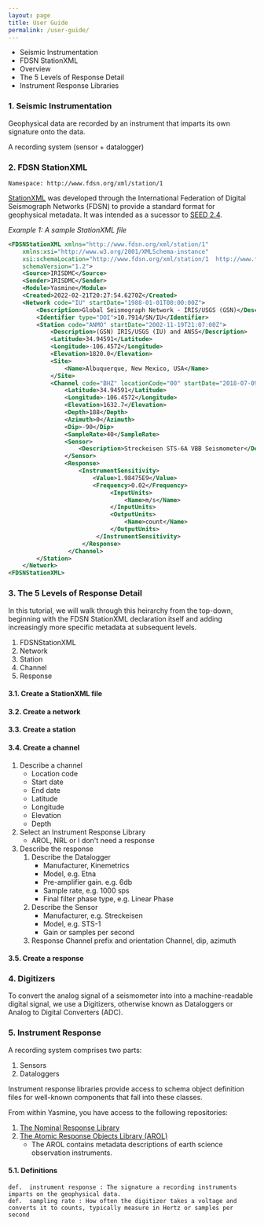 ```yaml
---
layout: page
title: User Guide
permalink: /user-guide/
---
```


- Seismic Instrumentation
- FDSN StationXML
- Overview
- The 5 Levels of Response Detail
- Instrument Response Libraries

### 1. Seismic Instrumentation

Geophysical data are recorded by an instrument that imparts its own signature onto the data. 

A recording system (sensor + datalogger)

### 2. FDSN StationXML

    Namespace: http://www.fdsn.org/xml/station/1

[StationXML](http://www.fdsn.org/xml/station) was developed through the International Federation of Digital Seismograph Networks (FDSN) to provide a standard format 
for geophysical metadata. It was intended as a sucessor to [SEED 2.4](http://www.fdsn.org/publications.htm).

<em>Example 1: A sample StationXML file</em>
```xml
<FDSNStationXML xmlns="http://www.fdsn.org/xml/station/1" 
    xmlns:xsi="http://www.w3.org/2001/XMLSchema-instance" 
    xsi:schemaLocation="http://www.fdsn.org/xml/station/1  http://www.fdsn.org/xml/station/fdsn-station-1.2.xsd" 
    schemaVersion="1.2">
    <Source>IRISDMC</Source>
    <Sender>IRISDMC</Sender>
    <Module>Yasmine</Module>
    <Created>2022-02-21T20:27:54.6270Z</Created>
    <Network code="IU" startDate="1988-01-01T00:00:00Z">
        <Description>Global Seismograph Network - IRIS/USGS (GSN)</Description>
        <Identifier type="DOI">10.7914/SN/IU</Identifier>
        <Station code="ANMO" startDate="2002-11-19T21:07:00Z">
            <Description>(GSN) IRIS/USGS (IU) and ANSS</Description>
            <Latitude>34.94591</Latitude>
            <Longitude>-106.4572</Longitude>
            <Elevation>1820.0</Elevation>
            <Site>
                <Name>Albuquerque, New Mexico, USA</Name>
            </Site>
            <Channel code="BHZ" locationCode="00" startDate="2018-07-09T20:45:00Z">
                <Latitude>34.94591</Latitude>
                <Longitude>-106.4572</Longitude>
                <Elevation>1632.7</Elevation>
                <Depth>188</Depth>
                <Azimuth>0</Azimuth>
                <Dip>-90</Dip>
                <SampleRate>40</SampleRate>
                <Sensor>
                    <Description>Streckeisen STS-6A VBB Seismometer</Description>
                </Sensor>
                <Response>
                    <InstrumentSensitivity>
                        <Value>1.98475E9</Value>
                        <Frequency>0.02</Frequency>
                             <InputUnits>
                                 <Name>m/s</Name>
                             </InputUnits>
                             <OutputUnits>
                                 <Name>count</Name>
                             </OutputUnits>
                         </InstrumentSensitivity>
                     </Response>
                 </Channel>
        </Station>
    </Network>
<FDSNStationXML>
```

### 3. The 5 Levels of Response Detail

In this tutorial, we will walk through this heirarchy from the top-down, beginning with 
the FDSN StationXML declaration itself and adding increasingly more specific metadata at 
subsequent levels.

1. FDSNStationXML
2. Network
3. Station
4. Channel
5. Response

#### 3.1. Create a StationXML file
#### 3.2. Create a network
#### 3.3. Create a station
#### 3.4. Create a channel
1. Describe a channel
   - Location code
   - Start date
   - End date
   - Latitude
   - Longitude
   - Elevation
   - Depth
2. Select an Instrument Response Library
    - AROL, NRL or I don't need a response
3. Describe the response
   1. Describe the Datalogger
      - Manufacturer, Kinemetrics
      - Model, e.g. Etna
      - Pre-amplifier gain. e.g. 6db
      - Sample rate, e.g. 1000 sps
      - Final filter phase type, e.g. Linear Phase
   2. Describe the Sensor
      - Manufacturer, e.g. Streckeisen
      - Model, e.g. STS-1
      - Gain or samples per second
   3. Response
Channel prefix and orientation
Channel, dip, azimuth

#### 3.5. Create a response

### 4. Digitizers

 
To convert the analog signal of a seismometer into into a machine-readable digital signal, we use a Digitizers, otherwise known as Dataloggers or Analog to Digital Converters (ADC).

### 5. Instrument Response

A recording system comprises two parts:
1. Sensors
2. Dataloggers

Instrument response libraries provide access to schema object definition files for well-known components that fall into these classes.

From within Yasmine, you have access to the following repositories:

1. [The Nominal Response Library](https://ds.iris.edu/ds/nrl/)
2. [The Atomic Response Objects Library (AROL)](https://gitlab.com/resif/arol/)
    - The AROL contains metadata descriptions of earth science observation instruments.

#### 5.1. Definitions

    def.  instrument response : The signature a recording instruments imparts on the geophysical data.
    def.  sampling rate : How often the digitizer takes a voltage and converts it to counts, typically measure in Hertz or samples per second